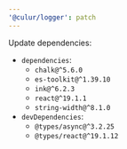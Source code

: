 ```yaml
---
'@culur/logger': patch
---
```


Update dependencies:

- `dependencies`:
  - `chalk@^5.6.0`
  - `es-toolkit@^1.39.10`
  - `ink@^6.2.3`
  - `react@^19.1.1`
  - `string-width@^8.1.0`
- `devDependencies`:
  - `@types/async@^3.2.25`
  - `@types/react@^19.1.12`
